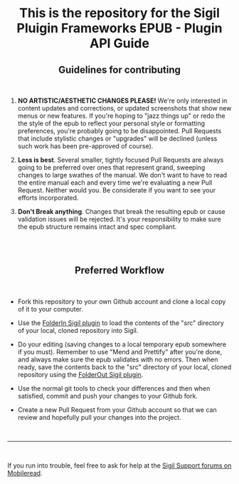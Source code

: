 # <center>This is the repository for the Sigil Pluigin Frameworks EPUB - Plugin API Guide</center>

## <center>Guidelines for contributing</center>

<br/>

1. __NO ARTISTIC/AESTHETIC CHANGES PLEASE!__ We're only interested in content updates and corrections, or updated screenshots that show new menus or new features. If you're hoping to "jazz things up" or redo the the style of the epub to reflect your personal style or formatting preferences, you're probably going to be disappointed. Pull Requests that include stylistic changes or "upgrades" will be declined (unless such work has been pre-approved of course).

2. __Less is best__. Several smaller, tightly focused Pull Requests are always going to be preferred over ones that represent grand, sweeping changes to large swathes of the manual. We don't want to have to read the entire manual each and every time we're evaluating a new Pull Request. Neither would you.  Be considerate if you want to see your efforts incorporated.

3. __Don't Break anything__. Changes that break the resulting epub or cause validation issues will be rejected. It's your responsibility to make sure the epub structure remains intact and spec compliant.

<br/>
<br/>

## <center>Preferred Workflow</center>

<br/>

- Fork this repository to your own Github account and clone a local copy of it to your computer.

- Use the [FolderIn Sigil plugin](https://www.mobileread.com/forums/showthread.php?t=293649) to load the contents of the "src" directory of your local, cloned repository into Sigil.

- Do your editing (saving changes to a local temporary epub somewhere if you must). Remember to use "Mend and Prettify" after you're done, and always make sure the epub validates with no errors. Then when ready, save the contents back to the "src" directory of your local, cloned repository using the [FolderOut Sigil plugin](https://www.mobileread.com/forums/showthread.php?t=293649).

- Use the normal git tools to check your differences and then when satisfied, commit and push your changes to your Github fork.

- Create a new Pull Request from your Github account so that we can review and hopefully pull your changes into the project.

<br/>

----

<br/>

If you run into trouble, feel free to ask for help at the [Sigil Support forums on Mobileread](https://www.mobileread.com/forums/forumdisplay.php?f=203).
